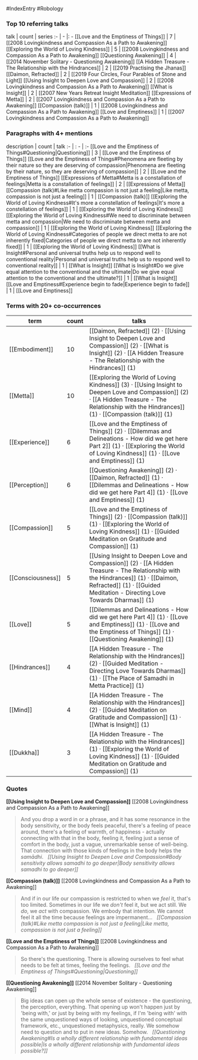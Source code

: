 #IndexEntry #Robology

### Top 10 referring talks
talk | count | series
:- | - |: -
[[Love and the Emptiness of Things]] | 7 | [[2008 Lovingkindness and Compassion As a Path to Awakening]]
[[Exploring the World of Loving Kindness]] | 5 | [[2008 Lovingkindness and Compassion As a Path to Awakening]]
[[Questioning Awakening]] | 4 | [[2014 November Solitary - Questioning Awakening]]
[[A Hidden Treasure - The Relationship with the Hindrances]] | 2 | [[2019 Practising the Jhanas]]
[[Daimon, Refracted]] | 2 | [[2019 Four Circles, Four Parables of Stone and Light]]
[[Using Insight to Deepen Love and Compassion]] | 2 | [[2008 Lovingkindness and Compassion As a Path to Awakening]]
[[What is Insight]] | 2 | [[2007 New Years Retreat Insight Meditation]]
[[Expressions of Metta]] | 2 | [[2007 Lovingkindness and Compassion As a Path to Awakening]]
[[Compassion (talk)]] | 1 | [[2008 Lovingkindness and Compassion As a Path to Awakening]]
[[Love and Emptiness]] | 1 | [[2007 Lovingkindness and Compassion As a Path to Awakening]]

### Paragraphs with 4+ mentions
description | count | talk
:- | : - | :-
[[Love and the Emptiness of Things#Questioning\|Questioning]] | 3 | [[Love and the Emptiness of Things]]
[[Love and the Emptiness of Things#Phenomena are fleeting by their nature so they are deserving of compassion\|Phenomena are fleeting by their nature, so they are deserving of compassion]] | 2 | [[Love and the Emptiness of Things]]
[[Expressions of Metta#Metta is a constallation of feelings\|Metta is a constallation of feelings]] | 2 | [[Expressions of Metta]]
[[Compassion (talk)#Like metta compassion is not just a feeling\|Like metta, compassion is not just a feeling]] | 1 | [[Compassion (talk)]]
[[Exploring the World of Loving Kindness#It's more a constellation of feelings\|It's more a constellation of feelings]] | 1 | [[Exploring the World of Loving Kindness]]
[[Exploring the World of Loving Kindness#We need to discriminate between metta and compassion\|We need to discriminate between metta and compassion]] | 1 | [[Exploring the World of Loving Kindness]]
[[Exploring the World of Loving Kindness#Categories of people we direct metta to are not inherently fixed\|Categories of people we direct metta to are not inherently fixed]] | 1 | [[Exploring the World of Loving Kindness]]
[[What is Insight#Personal and universal truths help us to respond well to conventional reality\|Personal and universal truths help us to respond well to conventional reality]] | 1 | [[What is Insight]]
[[What is Insight#Do we give equal attention to the conventional and the ultimate\|Do we give equal attention to the conventional and the ultimate?]] | 1 | [[What is Insight]]
[[Love and Emptiness#Experience begin to fade\|Experience begin to fade]] | 1 | [[Love and Emptiness]]

### Terms with 20+ co-occurrences
term | count | talks
-|-|-
[[Embodiment]] | 10 | <span class="counts">[[Daimon, Refracted]] (2) · [[Using Insight to Deepen Love and Compassion]] (2) · [[What is Insight]] (2) · [[A Hidden Treasure - The Relationship with the Hindrances]] (1)</span> 
[[Metta]] | 10 | <span class="counts">[[Exploring the World of Loving Kindness]] (3) · [[Using Insight to Deepen Love and Compassion]] (2) · [[A Hidden Treasure - The Relationship with the Hindrances]] (1) · [[Compassion (talk)]] (1)</span> 
[[Experience]] | 6 | <span class="counts">[[Love and the Emptiness of Things]] (2) · [[Dilemmas and Delineations - How did we get here Part 2]] (1) · [[Exploring the World of Loving Kindness]] (1) · [[Love and Emptiness]] (1)</span> 
[[Perception]] | 6 | <span class="counts">[[Questioning Awakening]] (2) · [[Daimon, Refracted]] (1) · [[Dilemmas and Delineations - How did we get here Part 4]] (1) · [[Love and Emptiness]] (1)</span> 
[[Compassion]] | 5 | <span class="counts">[[Love and the Emptiness of Things]] (2) · [[Compassion (talk)]] (1) · [[Exploring the World of Loving Kindness]] (1) · [[Guided Meditation on Gratitude and Compassion]] (1)</span> 
[[Consciousness]] | 5 | <span class="counts">[[Using Insight to Deepen Love and Compassion]] (2) · [[A Hidden Treasure - The Relationship with the Hindrances]] (1) · [[Daimon, Refracted]] (1) · [[Guided Meditation - Directing Love Towards Dharmas]] (1)</span> 
[[Love]] | 5 | <span class="counts">[[Dilemmas and Delineations - How did we get here Part 4]] (1) · [[Love and Emptiness]] (1) · [[Love and the Emptiness of Things]] (1) · [[Questioning Awakening]] (1)</span> 
[[Hindrances]] | 4 | <span class="counts">[[A Hidden Treasure - The Relationship with the Hindrances]] (2) · [[Guided Meditation - Directing Love Towards Dharmas]] (1) · [[The Place of Samadhi in Metta Practice]] (1)</span> 
[[Mind]] | 4 | <span class="counts">[[A Hidden Treasure - The Relationship with the Hindrances]] (2) · [[Guided Meditation on Gratitude and Compassion]] (1) · [[What is Insight]] (1)</span> 
[[Dukkha]] | 3 | <span class="counts">[[A Hidden Treasure - The Relationship with the Hindrances]] (1) · [[Exploring the World of Loving Kindness]] (1) · [[Guided Meditation on Gratitude and Compassion]] (1)</span> 

### Quotes
**[[Using Insight to Deepen Love and Compassion]]**
<span class="counts">[[2008 Lovingkindness and Compassion As a Path to Awakening]]</span>
> And you drop a word in or a phrase, and it has some resonance in the body sensitivity, or the body feels peaceful, there's a feeling of peace around, there's a feeling of warmth, of happiness - actually connecting with that in the body, feeling it, feeling just a sense of comfort in the body, just a vague, unremarkable sense of well-being. That connection with those kinds of feelings in the body helps the _samādhi_. &nbsp;&nbsp;<span class="counts">_[[Using Insight to Deepen Love and Compassion#Body sensitivity allows samadhi to go deeper|Body sensitivity allows samadhi to go deeper]]_</span>

**[[Compassion (talk)]]**
<span class="counts">[[2008 Lovingkindness and Compassion As a Path to Awakening]]</span>
> And if in our life our compassion is restricted to when we _feel_ it, that's too limited. Sometimes in our life we _don't_ feel it, but we act still. We _do_, we _act_ with compassion. We embody that intention. We cannot feel it all the time because feelings are impermanent... &nbsp;&nbsp;<span class="counts">_[[Compassion (talk)#Like metta compassion is not just a feeling|Like metta, compassion is not just a feeling]]_</span>

**[[Love and the Emptiness of Things]]**
<span class="counts">[[2008 Lovingkindness and Compassion As a Path to Awakening]]</span>
> So there's the questioning. There is allowing ourselves to feel what needs to be felt at times, feeling the feelings. &nbsp;&nbsp;<span class="counts">_[[Love and the Emptiness of Things#Questioning|Questioning]]_</span>

**[[Questioning Awakening]]**
<span class="counts">[[2014 November Solitary - Questioning Awakening]]</span>
> Big ideas can open up the whole sense of existence - the questioning, the perception, everything. That opening up won't happen just by 'being with,' or just by being with my feelings, if I'm 'being with' with the same unquestioned ways of looking, unquestioned conceptual framework, etc., unquestioned metaphysics, really. We somehow need to question and to put in new ideas. Somehow. &nbsp;&nbsp;<span class="counts">_[[Questioning Awakening#Is a wholly different relationship with fundamental ideas possible|Is a wholly different relationship with fundamental ideas possible?]]_</span>


